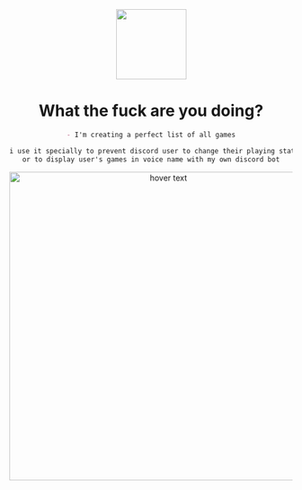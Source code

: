 <div dir="auto" align="center">
<animated-image data-catalyst="" style="vertical-align: middle;"><a target="_blank" rel="noopener noreferrer nofollow" href="https://www.youtube.com/channel/UCC2rXdTt75WLHugcUPqgQzA" data-target="animated-image.originalLink"><img src="https://raw.githubusercontent.com/TheKingOfCampers/All-Games-List/main/TheKing-Fire22.gif" style="max-width: 100%; display: inline-block;" data-target="animated-image.originalImage" height="125" align="middle"></a>

<h1 align="center">What the fuck are you doing?</h1>

```md
- I'm creating a perfect list of all games

i use it specially to prevent discord user to change their playing status
or to display user's games in voice name with my own discord bot
```


<p align="center">
  <img src="https://cdn.discordapp.com/attachments/1168514079787323525/1168555980175442051/image.png" width="550" title="hover text">
</p>
